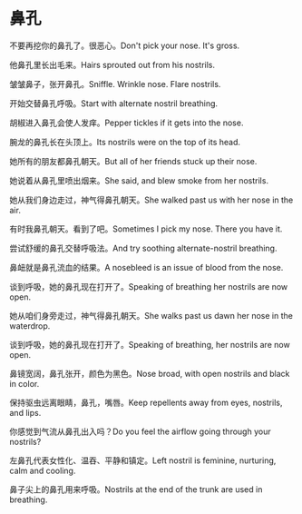 # 鼻孔

<p><span class="chinese">不要再挖你的鼻孔了。很恶心。</span><span class="english">Don't pick your nose. It's gross.</span></p>

<p><span class="chinese">他鼻孔里长出毛来。</span><span class="english">Hairs sprouted out from his nostrils.</span></p>

<p><span class="chinese">皱皱鼻子，张开鼻孔。</span><span class="english">Sniffle. Wrinkle nose. Flare nostrils.</span></p>

<p><span class="chinese">开始交替鼻孔呼吸。</span><span class="english">Start with alternate nostril breathing.</span></p>

<p><span class="chinese">胡椒进入鼻孔会使人发痒。</span><span class="english">Pepper tickles if it gets into the nose.</span></p>

<p><span class="chinese">腕龙的鼻孔长在头顶上。</span><span class="english">Its nostrils were on the top of its head.</span></p>

<p><span class="chinese">她所有的朋友都鼻孔朝天。</span><span class="english">But all of her friends stuck up their nose.</span></p>

<p><span class="chinese">她说着从鼻孔里喷出烟来。</span><span class="english">She said, and blew smoke from her nostrils.</span></p>

<p><span class="chinese">她从我们身边走过，神气得鼻孔朝天。</span><span class="english">She walked past us with her nose in the air.</span></p>

<p><span class="chinese">有时我鼻孔朝天。看到了吧。</span><span class="english">Sometimes I pick my nose. There you have it.</span></p>

<p><span class="chinese">尝试舒缓的鼻孔交替呼吸法。</span><span class="english">And try soothing alternate-nostril breathing.</span></p>

<p><span class="chinese">鼻衄就是鼻孔流血的结果。</span><span class="english">A nosebleed is an issue of blood from the nose.</span></p>

<p><span class="chinese">谈到呼吸，她的鼻孔现在打开了。</span><span class="english">Speaking of breathing her nostrils are now open.</span></p>

<p><span class="chinese">她从咱们身旁走过，神气得鼻孔朝天。</span><span class="english">She walks past us dawn her nose in the waterdrop.</span></p>

<p><span class="chinese">谈到呼吸，她的鼻孔现在打开了。</span><span class="english">Speaking of breathing, her nostrils are now open.</span></p>

<p><span class="chinese">鼻镜宽阔，鼻孔张开，颜色为黑色。</span><span class="english">Nose broad, with open nostrils and black in color.</span></p>

<p><span class="chinese">保持驱虫远离眼睛，鼻孔，嘴唇。</span><span class="english">Keep repellents away from eyes, nostrils, and lips.</span></p>

<p><span class="chinese">你感觉到气流从鼻孔出入吗？</span><span class="english">Do you feel the airflow going through your nostrils?</span></p>

<p><span class="chinese">左鼻孔代表女性化、温吞、平静和镇定。</span><span class="english">Left nostril is feminine, nurturing, calm and cooling.</span></p>

<p><span class="chinese">鼻子尖上的鼻孔用来呼吸。</span><span class="english">Nostrils at the end of the trunk are used in breathing.</span></p>


